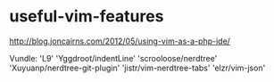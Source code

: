 # useful-vim-features

http://blog.joncairns.com/2012/05/using-vim-as-a-php-ide/

Vundle:
 'L9'
 'Yggdroot/indentLine'
 'scrooloose/nerdtree'
 'Xuyuanp/nerdtree-git-plugin'
 'jistr/vim-nerdtree-tabs'
 'elzr/vim-json'
